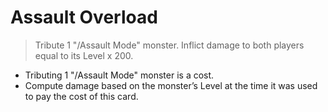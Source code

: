 # Assault Overload

> Tribute 1 "/Assault Mode" monster. Inflict damage to both players equal to its Level x 200.

*   Tributing 1 "/Assault Mode" monster is a cost.
*   Compute damage based on the monster’s Level at the time it was used to pay the cost of this card.
